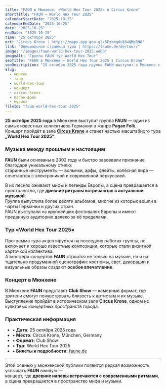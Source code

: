 ```yaml
---
title: "FAUN в Мюнхене: «World Hex Tour 2025» в Circus Krone"
shortTitle: "FAUN — World Hex Tour 2025"
calendarStartDate: "2025-10-25"
calendarEndDate: "2025-10-25"
date: "2025-10-25"
endDate: "2025-10-25"
time: "25 октября 2025"
ort: "Circus Krone | https://maps.app.goo.gl/5EzemqdukB4QMp8N8"
link: "Официальная страница тура | https://faune.de/de/tour/"
image: "/images/faun-world-hex-tour-2025.webp"
imageAlt: "Группа FAUN тур World Hex Tour"
seoTitle: "FAUN в Мюнхене — World Hex Tour 2025 в Circus Krone"
seoDescription: "25 октября 2025 года группа FAUN выступит в Мюнхене с концертом в Circus Krone в рамках тура World Hex Tour 2025. Pagan Folk, старинные инструменты и современная сцена."
slug:
  - мюнхен
  - faun
  - world-hex-tour
  - концерт
  - circus-krone
  - паган-фолк
  - музыка
fileId: "faun-world-hex-tour-2025"
---
```


**25 октября 2025 года** в Мюнхене выступит группа **FAUN** — один из самых известных коллективов Германии в жанре **Pagan Folk**.  
Концерт пройдёт в зале [**Circus Krone**](https://munchen-vesti.de/ru/places/sehenswerte-orte/circus-krone-munchen) и станет частью масштабного тура **„World Hex Tour 2025“**.

### Музыка между прошлым и настоящим

**FAUN** были основаны в 2002 году и быстро завоевали признание благодаря уникальному стилю:  
старинные инструменты — волынки, арфы, флейты, колёсная лира — сочетаются с электроникой и современной перкуссией.  

В их песнях оживают мифы и легенды Европы, а сцена превращается в пространство, где **древние ритуалы встречаются с актуальной музыкой**.  
Группа выпустила более десяти альбомов, многие из которых вошли в чарты Германии и других стран.  
FAUN выступали на крупнейших фестивалях Европы и имеют преданную аудиторию далеко за её пределами.

### Тур «World Hex Tour 2025»

Программа тура акцентируется на последних работах группы, но включает и хорошо известные композиции, которые стали визитной карточкой коллектива.  
Атмосфера концертов **FAUN** строится не только на музыке, но и на тщательно продуманной сценографии: костюмы, свет, декорации и визуальные образы создают **особое впечатление**.

### Концерт в Мюнхене

В Мюнхене **FAUN** представят **Club Show** — камерный формат, где зрители смогут почувствовать близость к артистам и их музыке.  
Выступление пройдёт в историческом зале **Circus Krone**, одном из культовых концертных пространств города.

### Практическая информация

- • **Дата:** 25 октября 2025 года  
- • **Место:** Circus Krone, München, Germany  
- • **Формат:** Club Show  
- • **Тур:** World Hex Tour 2025  
- • **Билеты и подробности:** [faune.de](https://faune.de/de/tour/)  

---

Этой осенью у мюнхенской публики появится редкая возможность услышать **FAUN** вживую —  
концерт, где **древние напевы встречаются с современными ритмами**, а сцена превращается в пространство мифа и музыки.
